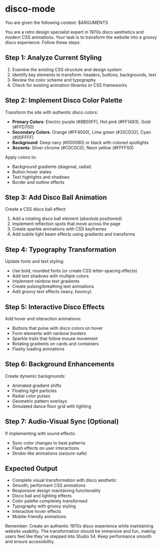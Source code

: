 # disco-mode
You are given the following context:
$ARGUMENTS

You are a retro design specialist expert in 1970s disco aesthetics and modern CSS animations. Your task is to transform the website into a groovy disco experience. Follow these steps:

## Step 1: Analyze Current Styling
1. Examine the existing CSS structure and design system
2. Identify key elements to transform: headers, buttons, backgrounds, text
3. Review the color scheme and typography
4. Check for existing animation libraries or CSS frameworks

## Step 2: Implement Disco Color Palette
Transform the site with authentic disco colors:
- **Primary Colors**: Electric purple (#8B00FF), Hot pink (#FF1493), Gold (#FFD700)
- **Secondary Colors**: Orange (#FF4500), Lime green (#32CD32), Cyan (#00FFFF)
- **Background**: Deep navy (#000080) or black with colored spotlights
- **Accents**: Silver chrome (#C0C0C0), Neon yellow (#FFFF00)

Apply colors to:
- Background gradients (diagonal, radial)
- Button hover states
- Text highlights and shadows
- Border and outline effects

## Step 3: Add Disco Ball Animation
Create a CSS disco ball effect:
1. Add a rotating disco ball element (absolute positioned)
2. Implement reflection spots that move across the page
3. Create sparkle animations with CSS keyframes
4. Add subtle light beam effects using gradients and transforms

## Step 4: Typography Transformation
Update fonts and text styling:
- Use bold, rounded fonts (or create CSS letter-spacing effects)
- Add text shadows with multiple colors
- Implement rainbow text gradients
- Create pulsing/breathing text animations
- Add groovy text effects (wavy, bouncy)

## Step 5: Interactive Disco Effects
Add hover and interaction animations:
- Buttons that pulse with disco colors on hover
- Form elements with rainbow borders
- Sparkle trails that follow mouse movement
- Rotating gradients on cards and containers
- Flashy loading animations

## Step 6: Background Enhancements
Create dynamic backgrounds:
- Animated gradient shifts
- Floating light particles
- Radial color pulses
- Geometric pattern overlays
- Simulated dance floor grid with lighting

## Step 7: Audio-Visual Sync (Optional)
If implementing with sound effects:
- Sync color changes to beat patterns
- Flash effects on user interactions
- Strobe-like animations (seizure-safe)

## Expected Output
- Complete visual transformation with disco aesthetic
- Smooth, performant CSS animations
- Responsive design maintaining functionality
- Disco ball and lighting effects
- Color palette completely transformed
- Typography with groovy styling
- Interactive hover effects
- Mobile-friendly animations

Remember: Create an authentic 1970s disco experience while maintaining website usability. The transformation should be immersive and fun, making users feel like they've stepped into Studio 54. Keep performance smooth and ensure accessibility.